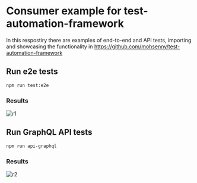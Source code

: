 # Consumer example for test-automation-framework

In this respostiry there are examples of end-to-end and API tests, importing and showcasing the functionality in https://github.com/mohsenny/test-automation-framework

## Run e2e tests
```bash
npm run test:e2e
```
### Results
![r1](https://github.com/mohsenny/taf-consumer/assets/1129811/46b31d4c-3927-465d-ab7d-7f2a3bc84784)

## Run GraphQL API tests
```bash
npm run api-graphql
```
### Results
![r2](https://github.com/mohsenny/taf-consumer/assets/1129811/82471ecd-b1fb-4225-891e-867e70a4af25)
